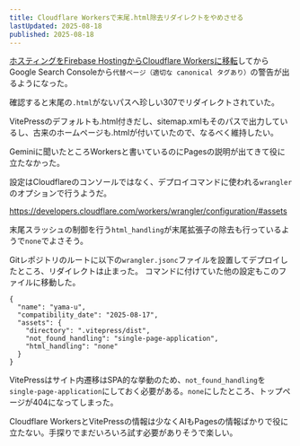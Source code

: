 ```yaml
---
title: Cloudflare Workersで末尾.html除去リダイレクトをやめさせる
lastUpdated: 2025-08-18 
published: 2025-08-18
---
```


[ホスティングをFirebase HostingからCloudflare Workersに移転](/poem/2025-08-firebase-hosting-to-cloudflare-workers.html)してからGoogle Search Consoleから`代替ページ（適切な canonical タグあり）`の警告が出るようになった。

確認すると末尾の`.html`がないパスへ珍しい307でリダイレクトされていた。

VitePressのデフォルトも.html付きだし、sitemap.xmlもそのパスで出力しているし、古来のホームページも.htmlが付いていたので、なるべく維持したい。

Geminiに聞いたところWorkersと書いているのにPagesの説明が出てきて役に立たなかった。

設定はCloudflareのコンソールではなく、デプロイコマンドに使われる`wrangler`のオプションで行うようだ。

https://developers.cloudflare.com/workers/wrangler/configuration/#assets

末尾スラッシュの制御を行う`html_handling`が末尾拡張子の除去も行っているようで`none`でよさそう。

Gitレポジトリのルートに以下の`wrangler.jsonc`ファイルを設置してデプロイしたところ、リダイレクトは止まった。
コマンドに付けていた他の設定もこのファイルに移動した。


```jsonc
{
  "name": "yama-u",
  "compatibility_date": "2025-08-17",
  "assets": {
    "directory": ".vitepress/dist",
    "not_found_handling": "single-page-application",
    "html_handling": "none"
  }
}
```
VitePressはサイト内遷移はSPA的な挙動のため、`not_found_handling`を`single-page-application`にしておく必要がある。`none`にしたところ、トップページが404になってしまった。

Cloudflare WorkersとVitePressの情報は少なくAIもPagesの情報ばかりで役に立たない。手探りでまだいろいろ試す必要がありそうで楽しい。
